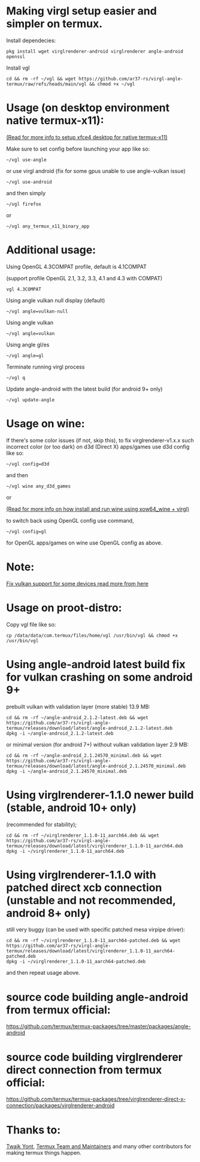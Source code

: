 # Making virgl setup easier and simpler on termux.
Install dependecies:
```
pkg install wget virglrenderer-android virglrenderer angle-android openssl
```

Install vgl
```
cd && rm -rf ~/vgl && wget https://github.com/ar37-rs/virgl-angle-termux/raw/refs/heads/main/vgl && chmod +x ~/vgl
```

# Usage (on desktop environment native termux-x11):
[(Read for more info to setup xfce4 desktop for native termux-x11)](https://github.com/ar37-rs/xfce4-termux)

Make sure to set config before launching your app like so:
```
~/vgl use-angle
```
or use virgl android (fix for some gpus unable to use angle-vulkan issue)
```
~/vgl use-android
```
and then simply
```
~/vgl firefox
```
or
```
~/vgl any_termux_x11_binary_app
```

# Additional usage:
Using OpenGL 4.3COMPAT profile, default is 4.1COMPAT

(support profile OpenGL 2.1, 3.2, 3.3, 4.1 and 4.3 with COMPAT)
```
vgl 4.3COMPAT
```

Using angle vulkan null display (default)
```
~/vgl angle=vulkan-null
```

Using angle vulkan
```
~/vgl angle=vulkan
```

Using angle gl/es
```
~/vgl angle=gl
```

Terminate running virgl process
```
~/vgl q
```

Update angle-android with the latest build (for android 9+ only)
```
~/vgl update-angle
```

# Usage on wine:
If there's some color issues (if not, skip this), to fix virglrenderer-v1.x.x such incorrect color (or too dark) on d3d
(Direct X) apps/games use d3d config like so:
```
~/vgl config=d3d
```
and then
```
~/vgl wine any_d3d_games
```
or

[(Read for more info on how install and run wine using xow64_wine + virgl)](https://github.com/ar37-rs/xow64-wine)

to switch back using OpenGL config use command,
```
~/vgl config=gl
```

for OpenGL apps/games on wine use OpenGL config as above.

# Note:
[Fix vulkan support for some devices read more from here](https://github.com/ar37-rs/virgl-angle-termux/issues/1)

# Usage on proot-distro:
Copy vgl file like so:
```
cp /data/data/com.termux/files/home/vgl /usr/bin/vgl && chmod +x /usr/bin/vgl
```

# Using angle-android latest build fix for vulkan crashing on some android 9+
prebuilt vulkan with validation layer (more stable) 13.9 MB:
```
cd && rm -rf ~/angle-android_2.1.2-latest.deb && wget https://github.com/ar37-rs/virgl-angle-termux/releases/download/latest/angle-android_2.1.2-latest.deb
dpkg -i ~/angle-android_2.1.2-latest.deb
```
or minimal version (for android 7+) without vulkan validation layer 2.9 MB:
```
cd && rm -rf ~/angle-android_2.1.24570_minimal.deb && wget https://github.com/ar37-rs/virgl-angle-termux/releases/download/latest/angle-android_2.1.24570_minimal.deb
dpkg -i ~/angle-android_2.1.24570_minimal.deb
```

# Using virglrenderer-1.1.0 newer build (stable, android 10+ only)
(recommended for stability);
```
cd && rm -rf ~/virglrenderer_1.1.0-11_aarch64.deb && wget https://github.com/ar37-rs/virgl-angle-termux/releases/download/latest/virglrenderer_1.1.0-11_aarch64.deb
dpkg -i ~/virglrenderer_1.1.0-11_aarch64.deb
```

# Using virglrenderer-1.1.0 with patched direct xcb connection (unstable and not recommended, android 8+ only)
still very buggy (can be used with specific patched mesa virpipe driver):
```
cd && rm -rf ~/virglrenderer_1.1.0-11_aarch64-patched.deb && wget https://github.com/ar37-rs/virgl-angle-termux/releases/download/latest/virglrenderer_1.1.0-11_aarch64-patched.deb
dpkg -i ~/virglrenderer_1.1.0-11_aarch64-patched.deb
```

and then repeat usage above.

# source code building angle-android from termux official:
https://github.com/termux/termux-packages/tree/master/packages/angle-android

# source code building virglrenderer direct connection from termux official:
https://github.com/termux/termux-packages/tree/virglrenderer-direct-x-connection/packages/virglrenderer-android

# Thanks to:
[Twaik Yont](https://github.com/twaik), [Termux Team and Maintainers]( https://github.com/termux) and many other contributors for making termux things happen.

